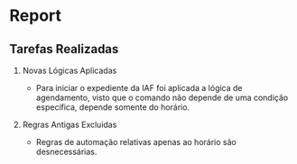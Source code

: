 # Report

## Tarefas Realizadas
1. Novas Lógicas Aplicadas
    - Para iniciar o expediente da IAF foi aplicada a lógica de agendamento, visto que o comando não depende de uma condição específica, depende somente do horário.

2. Regras Antigas Excluidas
    - Regras de automação relativas apenas ao horário são desnecessárias.